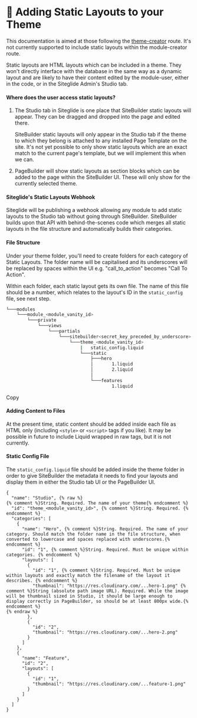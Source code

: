 # 🔹 Adding Static Layouts to your Theme

This documentation is aimed at those following the [theme-creator](https://www.sitegurus.io/D:/git/Sitegurus%20Modules/SiteGurus-Documentation/modules/sitegurus\_documentation/public/views/pages/documentation/sitebuilder/adding\_sitebuilder\_content\_using\_modules/adding\_themes.liquid) route. It's not currently supported to include static layouts within the module-creator route.

Static layouts are HTML layouts which can be included in a theme. They won't directly interface with the database in the same way as a dynamic layout and are likely to have their content edited by the module-user, either in the code, or in the Siteglide Admin's Studio tab.

#### Where does the user access static layouts? <a href="#where-does-the-user-access-static-layouts" id="where-does-the-user-access-static-layouts"></a>

1.  The Studio tab in Siteglide is one place that SiteBuilder static layouts will appear. They can be dragged and dropped into the page and edited there.

    SiteBuilder static layouts will only appear in the Studio tab if the theme to which they belong is attached to any installed Page Template on the site. It's not yet possible to only show static layouts which are an exact match to the current page's template, but we will implement this when we can.
2. PageBuilder will show static layouts as section blocks which can be added to the page within the SiteBuilder UI. These will only show for the currently selected theme.

#### Siteglide's Static Layouts Webhook <a href="#siteglides-static-layouts-webhook" id="siteglides-static-layouts-webhook"></a>

Siteglide will be publishing a webhook allowing any module to add static layouts to the Studio tab without going through SiteBuilder. SiteBuilder builds upon that API with behind-the-scenes code which merges all static layouts in the file structure and automatically builds their categories.

#### File Structure <a href="#file-structure" id="file-structure"></a>

Under your theme folder, you'll need to create folders for each category of Static Layouts. The folder name will be capitalised and its underscores will be replaced by spaces within the UI e.g. "call\_to\_action" becomes "Call To Action".

Within each folder, each static layout gets its own file. The name of this file should be a number, which relates to the layout's ID in the `static_config` file, see next step.

```bash
└───modules
    └───module_<module_vanity_id>
        └───private
            └───views
                └───partials
                    └───sitebuilder<secret_key_preceded_by_underscore>
                        └───theme_<module_vanity_id>
                            |   static_config.liquid
                            └───static
                                ├───hero
                                │       1.liquid
                                │       2.liquid
                                │
                                └───features
                                        1.liquid
```

Copy

#### Adding Content to Files <a href="#adding-content-to-files" id="adding-content-to-files"></a>

At the present time, static content should be added inside each file as HTML only (including `<style>` or `<script>` tags if you like). It may be possible in future to include Liquid wrapped in raw tags, but it is not currently.

#### Static Config File <a href="#static-config-file" id="static-config-file"></a>

The `static_config.liquid` file should be added inside the theme folder in order to give SiteBuilder the metadata it needs to find your layouts and display them in either the Studio tab UI or the PageBuilder UI.

```liquid
{
  "name": "Studio", {% raw %}
{% comment %}String. Required. The name of your theme{% endcomment %}
  "id": "theme_<module_vanity_id>", {% comment %}String. Required. {% endcomment %}
  "categories": [
    {
      "name": "Hero", {% comment %}String. Required. The name of your category. Should match the folder name in the file structure, when converted to lowercase and spaces replaced with underscores.{% endcomment %}
      "id": "1", {% comment %}String. Required. Must be unique within categories. {% endcomment %}
      "layouts": [
        {
          "id": "1", {% comment %}String. Required. Must be unique within layouts and exactly match the filename of the layout it describes. {% endcomment %}
          "thumbnail": "https://res.cloudinary.com/...hero-1.png" {% comment %}String (absolute path image URL). Required. While the image will be thumbnail sized in Studio, it should be large enough to display correctly in PageBuilder, so should be at least 800px wide.{% endcomment %}
{% endraw %}
        },
        {
          "id": "2",
          "thumbnail": "https://res.cloudinary.com/...hero-2.png"
        }
      ]
    },
    {
      "name": "Feature",
      "id": "2",
      "layouts": [
        {
          "id": "1",
          "thumbnail": "https://res.cloudinary.com/...feature-1.png"
        }
      ]
    }
  ]
}
```
